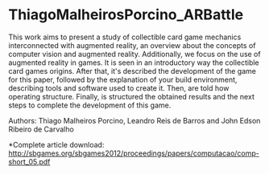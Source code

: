 # ThiagoMalheirosPorcino_ARBattle
This work aims to present a study of collectible card game mechanics interconnected with augmented reality,
an overview about the concepts of computer vision and augmented reality. Additionally, we focus on the 
use of augmented reality in games. It is seen in an introductory way the collectible card games origins.
After that, it's described the development of the game for this paper, followed by the explanation of your build environment,
describing tools and software used to create it. Then, are told how operating structure.
Finally, is structured the obtained results and the next steps to complete the development of this game.

Authors: Thiago Malheiros Porcino, Leandro Reis de Barros and John Edson Ribeiro de Carvalho

*Complete article download:  http://sbgames.org/sbgames2012/proceedings/papers/computacao/comp-short_05.pdf
